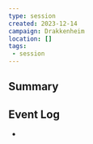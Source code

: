 ```yaml
---
type: session
created: 2023-12-14
campaign: Drakkenheim
location: []
tags:
 - session
---
```



## Summary

## Event Log

- 


